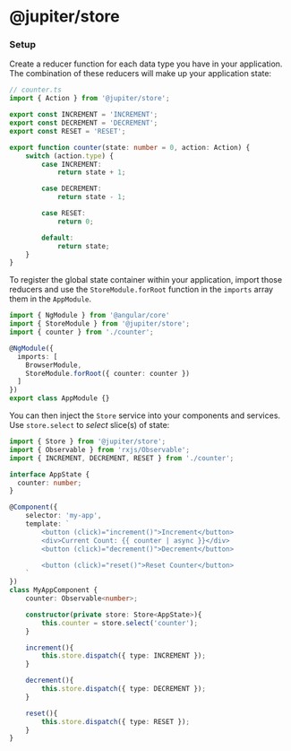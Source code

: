 # @jupiter/store

### Setup
Create a reducer function for each data type you have in your application. The combination of these reducers will
make up your application state:

```ts
// counter.ts
import { Action } from '@jupiter/store';

export const INCREMENT = 'INCREMENT';
export const DECREMENT = 'DECREMENT';
export const RESET = 'RESET';

export function counter(state: number = 0, action: Action) {
	switch (action.type) {
		case INCREMENT:
			return state + 1;

		case DECREMENT:
			return state - 1;

		case RESET:
			return 0;

		default:
			return state;
	}
}
```

To register the global state container within your application, import those reducers and use the `StoreModule.forRoot`
function in the `imports` array them in the `AppModule`.

```ts
import { NgModule } from '@angular/core'
import { StoreModule } from '@jupiter/store';
import { counter } from './counter';

@NgModule({
  imports: [
    BrowserModule,
    StoreModule.forRoot({ counter: counter })
  ]
})
export class AppModule {}
```


You can then inject the `Store` service into your components and services. Use `store.select` to
_select_ slice(s) of state:

```ts
import { Store } from '@jupiter/store';
import { Observable } from 'rxjs/Observable';
import { INCREMENT, DECREMENT, RESET } from './counter';

interface AppState {
  counter: number;
}

@Component({
	selector: 'my-app',
	template: `
		<button (click)="increment()">Increment</button>
		<div>Current Count: {{ counter | async }}</div>
		<button (click)="decrement()">Decrement</button>

		<button (click)="reset()">Reset Counter</button>
	`
})
class MyAppComponent {
	counter: Observable<number>;

	constructor(private store: Store<AppState>){
		this.counter = store.select('counter');
	}

	increment(){
		this.store.dispatch({ type: INCREMENT });
	}

	decrement(){
		this.store.dispatch({ type: DECREMENT });
	}

	reset(){
		this.store.dispatch({ type: RESET });
	}
}
```
